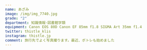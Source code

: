 ```yaml
---
name: あざみ
image: /img/img_7740.jpg
grade: "2"
department: 知識情報･図書館学類
equipment: Canon EOS 80D Canon EF 85mm f1.8 SIGMA Art 35mm f1.4
twitter: thistle_klis
instagram: thistle.jp
comment: 旅行先でよく写真撮ります。最近、ポトレも始めました
---
```


